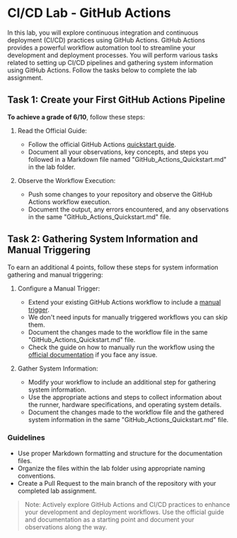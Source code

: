 # CI/CD Lab - GitHub Actions

In this lab, you will explore continuous integration and continuous deployment (CI/CD) practices using GitHub Actions. GitHub Actions provides a powerful workflow automation tool to streamline your development and deployment processes. You will perform various tasks related to setting up CI/CD pipelines and gathering system information using GitHub Actions. Follow the tasks below to complete the lab assignment.

## Task 1: Create your First GitHub Actions Pipeline

**To achieve a grade of 6/10**, follow these steps:

1. Read the Official Guide:

   - Follow the official GitHub Actions [quickstart guide](https://docs.github.com/en/actions/quickstart).
   - Document all your observations, key concepts, and steps you followed in a Markdown file named "GitHub_Actions_Quickstart.md" in the lab folder.

2. Observe the Workflow Execution:
   - Push some changes to your repository and observe the GitHub Actions workflow execution.
   - Document the output, any errors encountered, and any observations in the same "GitHub_Actions_Quickstart.md" file.

## Task 2: Gathering System Information and Manual Triggering

To earn an additional 4 points, follow these steps for system information gathering and manual triggering:

1. Configure a Manual Trigger:

   - Extend your existing GitHub Actions workflow to include a [manual trigger](https://docs.github.com/en/actions/using-workflows/triggering-a-workflow#defining-inputs-for-manually-triggered-workflows).
   - We don't need inputs for manually triggered workflows you can skip them.
   - Document the changes made to the workflow file in the same "GitHub_Actions_Quickstart.md" file.
   - Check the guide on how to manually run the workflow using the [official documentation](https://docs.github.com/en/actions/using-workflows/manually-running-a-workflow) if you face any issue.

2. Gather System Information:
   - Modify your workflow to include an additional step for gathering system information.
   - Use the appropriate actions and steps to collect information about the runner, hardware specifications, and operating system details.
   - Document the changes made to the workflow file and the gathered system information in the same "GitHub_Actions_Quickstart.md" file.

### Guidelines

- Use proper Markdown formatting and structure for the documentation files.
- Organize the files within the lab folder using appropriate naming conventions.
- Create a Pull Request to the main branch of the repository with your completed lab assignment.

> Note: Actively explore GitHub Actions and CI/CD practices to enhance your development and deployment workflows. Use the official guide and documentation as a starting point and document your observations along the way.
